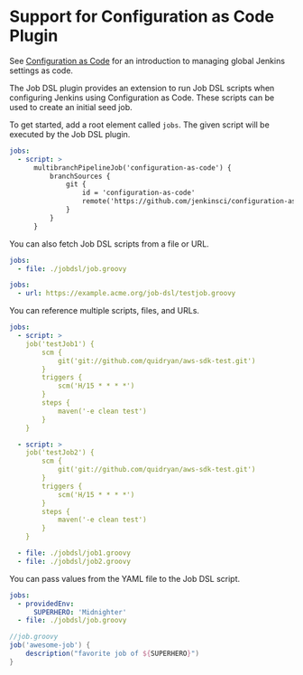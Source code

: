 Support for Configuration as Code Plugin
========================================

See [Configuration as Code](https://plugins.jenkins.io/configuration-as-code) for an introduction to managing global
Jenkins settings as code.

The Job DSL plugin provides an extension to run Job DSL scripts when configuring Jenkins using Configuration as Code.
These scripts can be used to create an initial seed job.

To get started, add a root element called `jobs`. The given script will be executed by the Job DSL plugin.

```yml
jobs:
  - script: >
      multibranchPipelineJob('configuration-as-code') {
          branchSources {
              git {
                  id = 'configuration-as-code'
                  remote('https://github.com/jenkinsci/configuration-as-code-plugin.git')
              }
          }
      }
```

You can also fetch Job DSL scripts from a file or URL.

```yml
jobs:
  - file: ./jobdsl/job.groovy
```

```yml
jobs:
  - url: https://example.acme.org/job-dsl/testjob.groovy
```

You can reference multiple scripts, files, and URLs.

```yml
jobs:
  - script: >
    job('testJob1') {
        scm {
            git('git://github.com/quidryan/aws-sdk-test.git')
        }
        triggers {
            scm('H/15 * * * *')
        }
        steps {
            maven('-e clean test')
        }
    }

  - script: >
    job('testJob2') {
        scm {
            git('git://github.com/quidryan/aws-sdk-test.git')
        }
        triggers {
            scm('H/15 * * * *')
        }
        steps {
            maven('-e clean test')
        }
    }

  - file: ./jobdsl/job1.groovy
  - file: ./jobdsl/job2.groovy
```

You can pass values from the YAML file to the Job DSL script.

```yml
jobs:
  - providedEnv:
      SUPERHERO: 'Midnighter'
  - file: ./jobdsl/job.groovy
```

```groovy
//job.groovy
job('awesome-job') {
    description("favorite job of ${SUPERHERO}")
}
```

